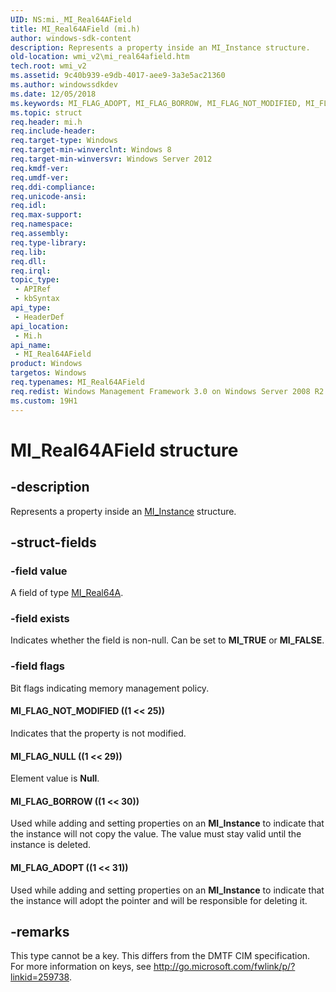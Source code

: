 ```yaml
---
UID: NS:mi._MI_Real64AField
title: MI_Real64AField (mi.h)
author: windows-sdk-content
description: Represents a property inside an MI_Instance structure.
old-location: wmi_v2\mi_real64afield.htm
tech.root: wmi_v2
ms.assetid: 9c40b939-e9db-4017-aee9-3a3e5ac21360
ms.author: windowssdkdev
ms.date: 12/05/2018
ms.keywords: MI_FLAG_ADOPT, MI_FLAG_BORROW, MI_FLAG_NOT_MODIFIED, MI_FLAG_NULL, MI_Real64AField, MI_Real64AField structure [Windows Management Infrastructure (MI)], mi/MI_Real64AField, wmi._mi_real64afield, wmi_v2.mi_real64afield
ms.topic: struct
req.header: mi.h
req.include-header: 
req.target-type: Windows
req.target-min-winverclnt: Windows 8
req.target-min-winversvr: Windows Server 2012
req.kmdf-ver: 
req.umdf-ver: 
req.ddi-compliance: 
req.unicode-ansi: 
req.idl: 
req.max-support: 
req.namespace: 
req.assembly: 
req.type-library: 
req.lib: 
req.dll: 
req.irql: 
topic_type:
 - APIRef
 - kbSyntax
api_type:
 - HeaderDef
api_location:
 - Mi.h
api_name:
 - MI_Real64AField
product: Windows
targetos: Windows
req.typenames: MI_Real64AField
req.redist: Windows Management Framework 3.0 on Windows Server 2008 R2 with SP1, Windows 7 with SP1, and Windows Server 2008 with SP2
ms.custom: 19H1
---
```


# MI_Real64AField structure


## -description


Represents a property inside an <a href="https://docs.microsoft.com/previous-versions/windows/desktop/api/mi/ns-mi-_mi_instance">MI_Instance</a> structure.


## -struct-fields




### -field value

A field of type <a href="https://docs.microsoft.com/previous-versions/windows/desktop/api/mi/ns-mi-_mi_real64a">MI_Real64A</a>.


### -field exists

Indicates whether the field is non-null. Can be set to <b>MI_TRUE</b> or <b>MI_FALSE</b>.


### -field flags

Bit flags indicating memory management policy.



#### MI_FLAG_NOT_MODIFIED ((1 << 25))

Indicates that the property is not modified.



#### MI_FLAG_NULL ((1 << 29))

Element value is <b>Null</b>.



#### MI_FLAG_BORROW ((1 << 30))

Used while adding and setting properties on an <b>MI_Instance</b> to indicate that the instance will not copy the value. The value must stay valid until the instance is deleted.



#### MI_FLAG_ADOPT ((1 << 31))

Used while adding and setting properties on an <b>MI_Instance</b> to indicate that the instance will adopt the pointer and will be responsible for deleting it.


## -remarks



This type cannot be a key. This differs from the DMTF CIM specification. For more information on keys, see <a href="http://go.microsoft.com/fwlink/p/?linkid=259738">http://go.microsoft.com/fwlink/p/?linkid=259738</a>.



